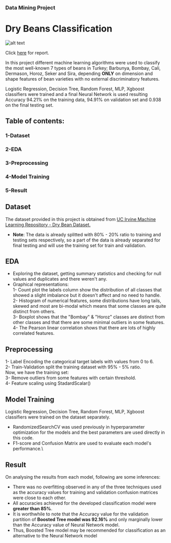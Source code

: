 ### Data Mining Project
# Dry Beans Classification
![alt text](https://food.unl.edu/newsletters/images/assorted-dry-beans.png)

Click [here](https://github.com/Ashleshk/Dry-Beans-Classification-Prediction/blob/main/Project_Report_final.pdf) for report.

In this project different machine learning algorithms were used to classify the most well-known 7 types of beans in Turkey; Barbunya, Bombay, Cali, Dermason, Horoz, Seker and Sira, depending **ONLY** on dimension and shape features of bean varieties with no external discriminatory features.

Logistic Regression, Decision Tree, Random Forest, MLP, Xgboost classifiers were trained and a final Neural Network is used resulting Accuracy 94.21% on the training data, 94.91%  on validation set and 0.938 on the final testing set.  

## Table of contents:
### 1-Dataset
### 2-EDA
### 3-Preprocessing
### 4-Model Training
### 5-Result
## Dataset

The dataset provided in this project is obtained from [UC Irvine Machine Learning Repository - Dry Bean Dataset.](https://archive.ics.uci.edu/ml/datasets/Dry+Bean+Dataset)
- **Note**: The data is already splitted with 80% - 20% ratio to training and testing sets respectively, so a part of the data is already separated for final testing and will use the training set for train and validation.

## EDA
- Exploring the dataset, getting summary statistics and checking for null values and duplicates and there weren't any.
- Graphical representations:\
1- Count plot the labels column show the distribution of all classes that showed a slight imbalance but it doesn't affect and no need to handle.\
2- Histogram of numerical features, some distributions have long tails, skewed and most are bi-modal which means that some classes are quite distinct from others.
\
3- Boxplot shows that the "Bombay" & "Horoz" classes are distinct from other classes and that there are some minimal outliers in some features.\
4- The Pearson linear correlation shows that there are lots of highly correlated features.

## Preprocessing
1- Label Encoding the categorical target labels with values from 0 to 6.\
2- Train-Validation split the training dataset with 95% - 5% ratio.\
Now, we have the training set:\
3- Remove outliers from some features with certain threshold.\
4- Feature scaling using StadardScalar()

## Model Training
Logistic Regression, Decision Tree, Random Forest, MLP, Xgboost classifiers were trained on the dataset separately.
- RandomizedSearchCV was used previously in hyperparameter optimization for the models and the best parameters are used directly in this code.
- F1-score and Confusion Matrix  are used to evaluate each model's performance.\

## Result 
On analysing the results from each model, following are some inferences:
- There was no overfitting observed in any of the three techniques used as the accuracy values for training and validation confusion matrices were close to each other.
- All accuracies achieved for the developed classification model were **greater than 85%**.
- It is worthwhile to note that the Accuracy value for the validation partition of **Boosted Tree model was 92.16%** and only marginally lower than the Accuracy value of Neural Network model. 
- Thus, Boosted Tree model may be recommended for classification as an alternative to the Neural Network model


